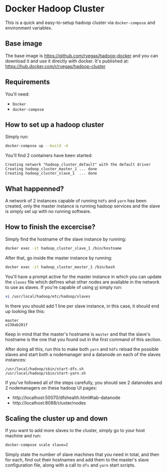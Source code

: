 # Docker Hadoop Cluster
  
This is a quick and easy-to-setup hadoop cluster via `docker-compose` 
and environment variables.

## Base image
  
The base image is https://github.com/rvegas/hadoop-docker and you can download 
it and use it directly with docker. It's published at: 
https://hub.docker.com/r/rvegas/hadoop-cluster

## Requirements
  
You'll need:
- `Docker`
- `docker-compose`

## How to set up a hadoop cluster
  
Simply run:  
```bash
docker-compose up --build -d
```
  
You'll find 2 containers have been started:
```
Creating network "hadoop_cluster_default" with the default driver
Creating hadoop_cluster_master_1 ... done
Creating hadoop_cluster_slave_1  ... done
```

## What happenned?
  
A network of 2 instances capable of running `hdfs` and `yarn` 
has been created, only the master instance is running hadoop services 
and the slave is simply set up with no running software.

## How to finish the excercise?
  
Simply find the hostname of the slave instance by running:
  
```bash
docker exec -it hadoop_cluster_slave_1 /bin/hostname
```
  
After that, go inside the master instance by running:
  
```bash
docker exec -it hadoop_cluster_master_1 /bin/bash
```
  
You'll have a prompt active for the master instance in which you 
can update the `slaves` file which defines what other nodes are 
available in the network to use as slaves. If you're capable of 
using [vi](https://en.wikipedia.org/wiki/Vi) simply run:
  
```bash
vi /usr/local/hadoop/etc/hadoop/slaves
```
  
In there you should add 1 line per slave instance, in this case, 
it should end up looking like this:
  
```
master
e230ab201f
```
  
Keep in mind that the master's hostname is `master` and that the 
slave's hostname is the one that you found out in the first command 
of this section.
  
After doing all this, run this to make both `yarn` and `hdfs` reload 
the possible slaves and start both a nodemanager and a datanode on 
each of the slaves instances:

```
/usr/local/hadoop/sbin/start-dfs.sh
/usr/local/hadoop/sbin/start-yarn.sh
```
  
If you've followed all of the steps carefully, you should see 2 datanodes 
and 2 nodemanagers on these hadoop UI pages:  
  
- http://localhost:50070/dfshealth.html#tab-datanode
- http://localhost:8088/cluster/nodes

## Scaling the cluster up and down
  
If you want to add more slaves to the cluster, simply go to your host 
machine and run:
  
```bash
docker-compose scale slave=2
```
  
Simply state the number of slave machines that you need in total, and 
then for each, find out their hostnames and add them to the master's 
slave configuration file, along with a call to `dfs` and `yarn` start 
scripts.